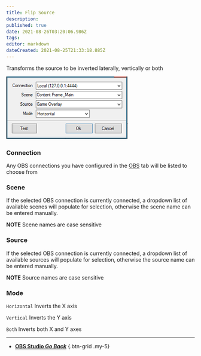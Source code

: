 ```yaml
---
title: Flip Source
description: 
published: true
date: 2021-08-26T03:20:06.986Z
tags: 
editor: markdown
dateCreated: 2021-08-25T21:33:18.885Z
---
```


Transforms the source to be inverted laterally, vertically or both

![Flip Source](/119571382-30284400-bda9-11eb-9b22-cff633b53275.png)

### Connection

Any OBS connections you have configured in the [OBS](/OBS) tab will be listed to choose from

### Scene

If the selected OBS connection is currently connected, a dropdown list of available scenes will populate for selection, otherwise the scene name can be entered manually.

**NOTE** Scene names are case sensitive 

### Source

If the selected OBS connection is currently connected, a dropdown list of available sources will populate for selection, otherwise the source name can be entered manually.

**NOTE** Source names are case sensitive

### Mode

`Horizontal` Inverts the X axis

`Vertical` Inverts the Y axis

`Both` Inverts both X and Y axes

---

- [<i class="mdi mdi-chevron-left"></i> **OBS Studio *Go Back***](/en/Sub-Actions/OBS)
{.btn-grid .my-5}